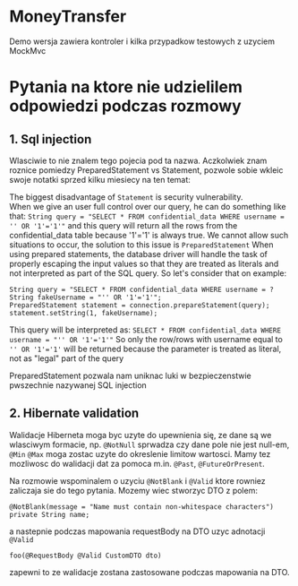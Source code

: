 # MoneyTransfer

Demo wersja zawiera kontroler i kilka przypadkow testowych z uzyciem MockMvc


# Pytania na ktore nie udzielilem odpowiedzi podczas rozmowy

## 1. Sql injection
Wlasciwie to nie znalem tego pojecia pod ta nazwa. Aczkolwiek znam roznice pomiedzy PreparedStatement vs Statement, pozwole sobie wkleic swoje notatki sprzed kilku miesiecy na ten temat:

The biggest disadvantage of `Statement` is security vulnerability.  
When we give an user full control over our query, he can do something like that:
` String query = "SELECT * FROM confidential_data WHERE username = '' OR '1'='1'" `
and this query will return all the rows from the confidential_data table because '1'='1' is always true.
We cannot allow such situations to occur, the solution to this issue is `PreparedStatement`
When using prepared statements, the database driver will handle the task of properly escaping the input values so that 
they are treated as literals and not interpreted as part of the SQL query. 
So let's consider that on example:
```
String query = "SELECT * FROM confidential_data WHERE username = ? 
String fakeUsername = "'' OR '1'='1'";
PreparedStatement statement = connection.prepareStatement(query);
statement.setString(1, fakeUsername); 
```
This query will be interpreted as:
` SELECT * FROM confidential_data WHERE username = "'' OR '1'='1'" `
So only the row/rows with username equal to ` '' OR '1'='1' ` will be returned 
because the parameter is treated as literal, not as "legal" part of the query

PreparedStatement pozwala nam uniknac luki w bezpieczenstwie pwszechnie nazywanej SQL injection

## 2. Hibernate validation
Walidacje Hiberneta moga byc uzyte do upewnienia się, ze dane są we wlasciwym formacie, np. `@NotNull` sprwadza czy dane pole nie jest null-em, `@Min` `@Max` moga zostac uzyte do okreslenie limitow wartosci. Mamy tez mozliwosc do walidacji dat za pomoca m.in. `@Past`, `@FutureOrPresent`.

Na rozmowie wspominalem o uzyciu `@NotBlank` i `@Valid` ktore rowniez zaliczaja sie do tego pytania. Mozemy wiec stworzyc DTO z polem:

```
@NotBlank(message = "Name must contain non-whitespace characters")
private String name;
```

a nastepnie podczas mapowania requestBody na DTO uzyc adnotacji `@Valid`
```
foo(@RequestBody @Valid CustomDTO dto)
```

zapewni to ze walidacje zostana zastosowane podczas mapowania na DTO.
